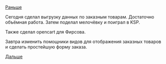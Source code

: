 [Раньше](2017.08.07.md)

Сегодня сделал выгрузку данных по заказным товарам.
Достаточно объёмная работа.
Затем поделал мелочёвку и поиграл в KSP.

Также сделал opencart для Фирсова.

Завтра изменить помощники видов для отображения заказных товаров и сделать простейшую форму заказа.

[Дальше](2017.08.09.md)